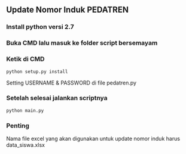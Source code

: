## Update Nomor Induk PEDATREN
### Install python versi 2.7
### Buka CMD lalu masuk ke folder script bersemayam
### Ketik di CMD
```
python setup.py install
```
Setting USERNAME & PASSWORD di file pedatren.py
### Setelah selesai jalankan scriptnya
```
python main.py
```

### Penting
Nama file excel yang akan digunakan untuk update nomor induk harus data_siswa.xlsx
